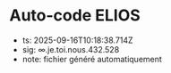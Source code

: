# Auto-code ELIOS
- ts: 2025-09-16T10:18:38.714Z
- sig: ∞.je.toi.nous.432.528
- note: fichier généré automatiquement